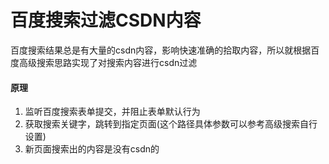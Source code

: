 # 百度搜索过滤CSDN内容
百度搜索结果总是有大量的csdn内容，影响快速准确的拾取内容，所以就根据百度高级搜索思路实现了对搜索内容进行csdn过滤
#### 原理
1. 监听百度搜索表单提交，并阻止表单默认行为
2. 获取搜索关键字，跳转到指定页面(这个路径具体参数可以参考高级搜索自行设置)
3. 新页面搜索出的内容是没有csdn的
